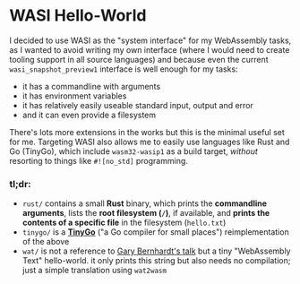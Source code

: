 # WASI Hello-World

I decided to use WASI as the "system interface" for my WebAssembly tasks, as I wanted to avoid
writing my own interface (where I would need to create tooling support in all source languages) and
because even the current `wasi_snapshot_preview1` interface is well enough for my tasks:

- it has a commandline with arguments
- it has environment variables
- it has relatively easily useable standard input, output and error
- and it can even provide a filesystem

There's lots more extensions in the works but this is the minimal useful set for me. Targeting WASI
also allows me to easily use languages like Rust and Go (TinyGo), which include `wasm32-wasip1` as a
build target, _without_ resorting to things like `#![no_std]` programming.

### tl;dr:

- `rust/` contains a small **Rust** binary, which prints the **commandline arguments**, lists the
  **root filesystem (`/`)**, if available, and **prints the contents of a specific file** in the
  filesystem (`hello.txt`)
- `tinygo/` is a **[TinyGo](https://tinygo.org/)** ("a Go compiler for small places")
  reimplementation of the above
- `wat/` is not a reference to [Gary Bernhardt's talk](https://www.destroyallsoftware.com/talks/wat)
  but a tiny "WebAssembly Text" hello-world. it only prints this string but also needs no
  compilation; just a simple translation using `wat2wasm`
